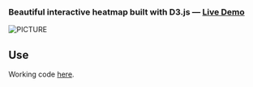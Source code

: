 ### Beautiful interactive heatmap built with D3.js — [Live Demo](http://communitypoprefs.com/)

![PICTURE](https://github.com/sdimi/D3-heatmap/blob/master/community.gif)

## Use
Working code [here](https://github.com/sdimi/D3-heatmap/blob/gh-pages/js/s1.js).
